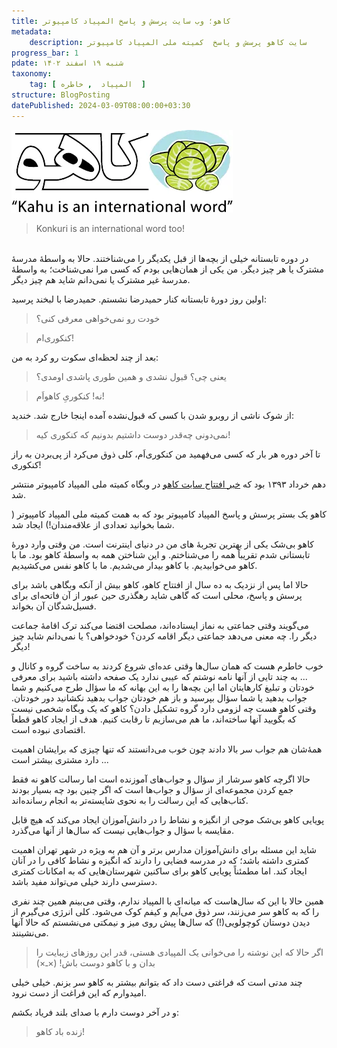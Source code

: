 ```yaml
---
title: کاهو؛ وب سایت پرسش و پاسخ المپیاد کامپیوتر
metadata: 
    description: سایت کاهو پرسش و پاسخ  کمیته ملی المپیاد کامپیوتر
progress_bar: 1
pdate: شنبه ۱۹ اسفند ۱۴۰۲
taxonomy:
    tag: [ المپیاد  , خاطره  ]
structure: BlogPosting
datePublished: 2024-03-09T08:00:00+03:30
---
```

![ لوگوی کاهو وبگاه پرسش و پاسخ المپیاد کامپیوتر ](kahu.webp?classes=center&loading=lazy)
<div class="align-center">
</div>
<div class="align-left" dir="ltr" >
<blockquote>
Konkuri is an international word too!
</blockquote>
</div>
</br>
در دوره تابستانه خیلی از بچه‌ها از قبل یکدیگر را می‌شناختند. حالا به واسطهٔ مدرسهٔ مشترک یا هر چیز دیگر.
من یکی از همان‌هایی بودم که کسی مرا نمی‌شناخت؛ به واسطهٔ مدرسهٔ غیر مشترک یا نمی‌دانم شاید هم چیز دیگر. 

اولین روز دورهٔ تابستانه کنار حمیدرضا نشستم. حمیدرضا با لبخند پرسید:

> خودت رو نمی‌خواهی معرفی کنی؟

<!---->

> کنکوری‌ام!

بعد از چند لحظه‌ای سکوت رو کرد به من:

> یعنی چی؟ قبول نشدی و همین طوری پاشدی اومدی؟

<!---->

> نه! کنکوریِ کاهو‌اَم!

از شوک ناشی از روبرو شدن با کسی که قبول‌نشده آمده اینجا خارج شد. خندید:

> نمی‌دونی چه‌قدر دوست داشتیم بدونیم که کنکوری کیه!

تا آخر دوره هر بار که کسی می‌فهمید من کنکوری‌اَم، کلی ذوق می‌کرد از پی‌بردن به راز کنکوری!

دهم خرداد ۱۳۹۳ بود که 
[خبر افتتاح سایت کاهو](https://inoi.ir/1393/03/10/%d8%a7%d9%81%d8%aa%d8%aa%d8%a7%d8%ad-%d8%b3%d8%a7%db%8c%d8%aa-%da%a9%d8%a7%d9%87%d9%88/)
 در وبگاه کمیته ملی المپیاد کامپیوتر منتشر شد.

کاهو یک بستر پرسش و پاسخ المپیاد کامپیوتر بود که به همت کمیته ملی المپیاد کامپیوتر ( شما بخوانید تعدادی از علاقه‌مندان!) ایجاد شد.


کاهو بی‌شک یکی از بهترین تجربهٔ های من در دنیای اینترنت است. من وقتی وارد دورهٔ تابستانی شدم تقریباً همه را می‌شناختم. و این شناختن همه به واسطهٔ کاهو بود. ما با کاهو می‌خوابیدیم. با کاهو بیدار می‌شدیم. ما با کاهو نفس می‌کشیدیم. 

حالا اما پس از نزدیک به ده سال از افتتاح کاهو، کاهو بیش از آنکه وبگاهی باشد برای پرسش و پاسخ، محلی است که گاهی شاید رهگذری حین عبور از آن فاتحه‌ای برای فسیل‌شدگان آن بخواند.

می‌گویند وقتی جماعتی به نماز ایستاده‌اند، مصلحت اقتضا می‌کند ترک اقامهٔ جماعت دیگر را. چه معنی می‌دهد جماعتی دیگر اقامه کردن؟ خودخواهی؟ یا نمی‌دانم شاید چیز دیگر!

خوب خاطرم هست که همان سال‌ها وقتی عده‌ای شروع کردند به ساخت گروه و کانال و ... به چند تایی از آنها نامه‌ نوشتم که عیبی ندارد یک صفحه داشته باشید برای معرفی خودتان و تبلیغ کارهایتان اما این بچه‌ها را به این بهانه که ما سؤال طرح می‌کنیم و شما جواب بدهید یا شما سؤال بپرسید و باز هم خودتان جواب بدهید نکشانید دور خودتان. وقتی کاهو هست چه لزومی دارد گروه تشکیل دادن؟ کاهو که یک وبگاه شخصی نیست که بگویید آنها ساخته‌اند، ما هم می‌سازیم تا رقابت کنیم. هدف از ایجاد کاهو قطعاً اقتصادی نبوده است.

همهٔ‌شان هم جواب سر بالا دادند چون خوب می‌دانستند که تنها چیزی که برایشان اهمیت دارد مشتری بیشتر است ...

حالا اگرچه کاهو سرشار از سؤال و جواب‌های آموزنده است اما رسالت کاهو نه فقط جمع کردن مجموعه‌ای از سؤال و جواب‌ها است که اگر چنین بود چه بسیار بودند کتاب‌هایی که این رسالت را به نحوی شایسته‌تر به انجام رسانده‌اند.

پویایی کاهو  بی‌شک موجی از انگیزه و نشاط را در دانش‌آموزان ایجاد می‌کند که هیچ قابل مقایسه با سؤال‌ و جواب‌هایی نیست که سال‌ها از آنها می‌گذرد.

شاید این مسئله برای دانش‌آموزان مدارس برتر و آن هم به ویژه در شهر تهران اهمیت کمتری داشته باشد؛ که در مدرسه فضایی را دارند که انگیزه و نشاط کافی را در آنان ایجاد کند. اما مطمئناً پویایی کاهو برای ساکنین شهرستان‌هایی که به امکانات کمتری دسترسی دارند خیلی می‌تواند مفید باشد.

همین حالا با این که سال‌هاست که میانه‌ای با المپیاد ندارم، وقتی می‌بینم همین چند نفری را که به کاهو سر می‌زنند، سر ذوق می‌آیم و کیفم کوک می‌شود. کلی انرژی می‌گیرم از دیدن دوستان کوچولویی(!) که سال‌ها پیش  روی میز و نیمکتی می‌نشستم که حالا آنها می‌نشینند.

> اگر حالا که این نوشته را می‌خوانی یک المپیادی هستی، قدر این روزهای زیبایت را بدان و با کاهو دوست باش! (×ـ×)

چند مدتی است که فراغتی دست داد که بتوانم بیشتر به کاهو سر بزنم. خیلی خیلی امیدوارم که این فراغت از دست نرود. 

و در آخر دوست دارم با صدای بلند فریاد بکشم:

> زنده باد کاهو!
